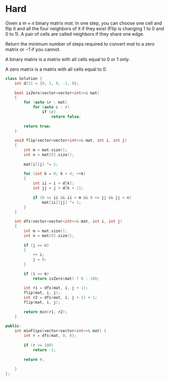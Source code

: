 # Hard

Given a $m \times n$ binary matrix $mat$. In one step, you can choose one cell and flip it and all the four neighbors of it if they exist (Flip is changing $1$ to $0$ and $0$ to $1$). A pair of cells are called neighbors if they share one edge.

Return the minimum number of steps required to convert $mat$ to a zero matrix or $-1$ if you cannot.

A binary matrix is a matrix with all cells equal to $0$ or $1$ only.

A zero matrix is a matrix with all cells equal to $0$.

```cpp
class Solution {
    int d[5] = {0, 1, 0, -1, 0};
    
    bool isZero(vector<vector<int>>& mat)
    {
        for (auto &r : mat)
            for (auto c : r)
                if (c)
                    return false;
        
        return true;
    }
    
    void flip(vector<vector<int>>& mat, int i, int j)
    {
        int m = mat.size();
        int n = mat[0].size();
        
        mat[i][j] ^= 1;
        
        for (int k = 0; k < 4; ++k)
        {
            int ii = i + d[k];
            int jj = j + d[k + 1];
            
            if (0 <= ii && ii < m && 0 <= jj && jj < n)
                mat[ii][jj] ^= 1;
        }
    }
    
    int dfs(vector<vector<int>>& mat, int i, int j)
    {
        int m = mat.size();
        int n = mat[0].size();
        
        if (j == n)
        {
            ++ i;
            j = 0;
        }
        
        if (i == m)
            return isZero(mat) ? 0 : 100;
        
        int r1 = dfs(mat, i, j + 1);
        flip(mat, i, j);
        int r2 = dfs(mat, i, j + 1) + 1;
        flip(mat, i, j);
        
        return min(r1, r2);
    }
    
public:
    int minFlips(vector<vector<int>>& mat) {
        int r = dfs(mat, 0, 0);
        
        if (r >= 100)
            return -1;
        
        return r;
        
    }
};
```

